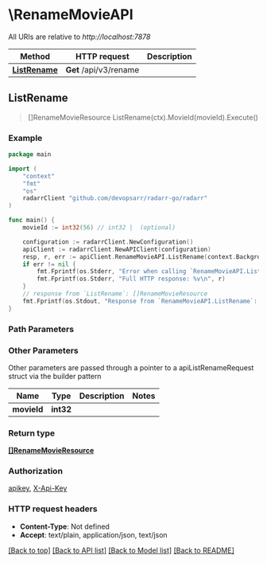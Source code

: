 # \RenameMovieAPI

All URIs are relative to *http://localhost:7878*

Method | HTTP request | Description
------------- | ------------- | -------------
[**ListRename**](RenameMovieAPI.md#ListRename) | **Get** /api/v3/rename | 



## ListRename

> []RenameMovieResource ListRename(ctx).MovieId(movieId).Execute()



### Example

```go
package main

import (
	"context"
	"fmt"
	"os"
	radarrClient "github.com/devopsarr/radarr-go/radarr"
)

func main() {
	movieId := int32(56) // int32 |  (optional)

	configuration := radarrClient.NewConfiguration()
	apiClient := radarrClient.NewAPIClient(configuration)
	resp, r, err := apiClient.RenameMovieAPI.ListRename(context.Background()).MovieId(movieId).Execute()
	if err != nil {
		fmt.Fprintf(os.Stderr, "Error when calling `RenameMovieAPI.ListRename``: %v\n", err)
		fmt.Fprintf(os.Stderr, "Full HTTP response: %v\n", r)
	}
	// response from `ListRename`: []RenameMovieResource
	fmt.Fprintf(os.Stdout, "Response from `RenameMovieAPI.ListRename`: %v\n", resp)
}
```

### Path Parameters



### Other Parameters

Other parameters are passed through a pointer to a apiListRenameRequest struct via the builder pattern


Name | Type | Description  | Notes
------------- | ------------- | ------------- | -------------
 **movieId** | **int32** |  | 

### Return type

[**[]RenameMovieResource**](RenameMovieResource.md)

### Authorization

[apikey](../README.md#apikey), [X-Api-Key](../README.md#X-Api-Key)

### HTTP request headers

- **Content-Type**: Not defined
- **Accept**: text/plain, application/json, text/json

[[Back to top]](#) [[Back to API list]](../README.md#documentation-for-api-endpoints)
[[Back to Model list]](../README.md#documentation-for-models)
[[Back to README]](../README.md)

